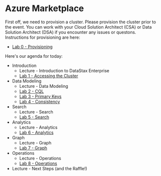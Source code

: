 # Azure Marketplace

First off, we need to provision a cluster.  Please provision the cluster prior to the event.  You can work with your Cloud Solution Architect (CSA) or Data Solution Architect (DSA) if you encounter any issues or questons.  Instructions for provisioning are here:

* [Lab 0 - Provisioning](./labs/Lab%200%20-%20Provisioning.md)

Here's our agenda for today:

* Introduction
    * Lecture - Introduction to DataStax Enterprise
    * [Lab 1 - Accessing the Cluster](./labs/Lab%201%20-%20Accessing%20the%20Cluster.md)
* Data Modeling
    * Lecture - Data Modeling
    * [Lab 2 - CQL](./labs/Lab%202%20-%20CQL.md)
    * [Lab 3 - Primary Keys](./labs/Lab%203%20-%20Primary%20Keys.md)
    * [Lab 4 - Consistency](./labs/Lab%204%20-%20Consistency.md)
* Search
    * Lecture - Search
    * [Lab 5 - Search](./labs/Lab%205%20-%20Search.md)
* Analytics
    * Lecture - Analytics
    * [Lab 6 - Analytics](./labs/Lab%206%20-%20Analytics.md)
* Graph
    * Lecture - Graph
    * [Lab 7 - Graph](./labs/Lab%207%20-%20Graph.md)
* Operations
    * Lecture - Operations
    * [Lab 8 - Operations](./labs/Lab%208%20-%20Operations.md)
* Lecture - Next Steps (and the Raffle!)

